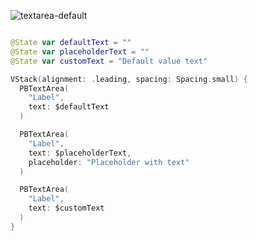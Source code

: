 ![textarea-default](https://github.com/powerhome/playbook/assets/92755007/40eec958-63d7-4840-bf5c-f8d1e34c911a)

```swift

@State var defaultText = ""
@State var placeholderText = ""
@State var customText = "Default value text"

VStack(alignment: .leading, spacing: Spacing.small) {
  PBTextArea(
    "Label",
    text: $defaultText
  )

  PBTextArea(
    "Label",
    text: $placeholderText,
    placeholder: "Placeholder with text"
  )

  PBTextArea(
    "Label",
    text: $customText
  )
}

```
